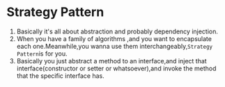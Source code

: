 # Strategy Pattern
1. Basically it's all about abstraction and probably dependency injection.
2. When you have a family of algorithms ,and you want to encapsulate each one.Meanwhile,you wanna use them interchangeably,`Strategy Pattern`is for you.
3. Basically you just abstract a method to an interface,and inject that interface(constructor or setter or whatsoever),and invoke the method that the specific interface has.
